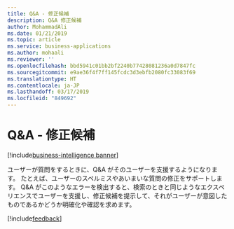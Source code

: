 ```yaml
---
title: Q&A - 修正候補
description: Q&A 修正候補
author: MohammadAli
ms.date: 01/21/2019
ms.topic: article
ms.service: business-applications
ms.author: mohaali
ms.reviewer: ''
ms.openlocfilehash: bbd5941c01bb2bf2240b77428081236a0d7847fc
ms.sourcegitcommit: e9ae36f4f7ff145fcdc3d3ebfb2080fc33083f69
ms.translationtype: HT
ms.contentlocale: ja-JP
ms.lasthandoff: 03/17/2019
ms.locfileid: "849692"
---
```

#  <a name="qa--did-you-mean"></a>Q&A - 修正候補
[!include[business-intelligence banner](../../../includes/business-intelligence.md)]


ユーザーが質問をするときに、Q&A がそのユーザーを支援するようになります。 たとえば、ユーザーのスペルミスやあいまいな質問の修正をサポートします。 Q&A がこのようなエラーを検出すると、検索のときと同じようなエクスペリエンスでユーザーを支援し、修正候補を提示して、それがユーザーが意図したものであるかどうか明確化や確認を求めます。

[!include[feedback](../../includes/service-feedback.md)]